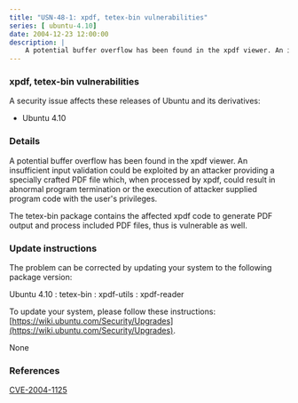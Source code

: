 ```yaml
---
title: "USN-48-1: xpdf, tetex-bin vulnerabilities"
series: [ ubuntu-4.10]
date: 2004-12-23 12:00:00
description: |
    A potential buffer overflow has been found in the xpdf viewer. An insufficient input validation could be exploited by an attacker providing a specially crafted PDF file which, when processed by xpdf, could result in abnormal program termination or the execution of attacker supplied program code with the user&#39;s privileges.
--- 
```

 
### xpdf, tetex-bin vulnerabilities

A security issue affects these releases of Ubuntu and its derivatives:

* Ubuntu 4.10

### Details

A potential buffer overflow has been found in the xpdf viewer. An insufficient input validation could be exploited by an attacker providing a specially crafted PDF file which, when processed by xpdf, could result in abnormal program termination or the execution of attacker supplied program code with the user&#39;s privileges.

The tetex-bin package contains the affected xpdf code to generate PDF output and process included PDF files, thus is vulnerable as well.

### Update instructions

The problem can be corrected by updating your system to the following package version:

Ubuntu 4.10
 : tetex-bin 
 : xpdf-utils 
 : xpdf-reader 

To update your system, please follow these instructions: [https://wiki.ubuntu.com/Security/Upgrades](https://wiki.ubuntu.com/Security/Upgrades).

None

### References

 [CVE-2004-1125](http://people.ubuntu.com/~ubuntu-security/cve/CVE-2004-1125)
 
